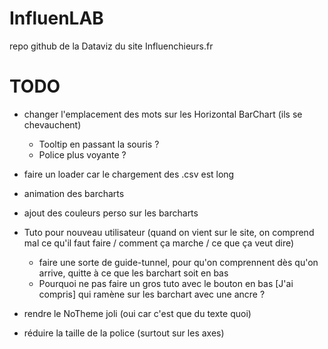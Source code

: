 # InfluenLAB

repo github de la Dataviz du site Influenchieurs.fr


# TODO

- changer l'emplacement des mots sur les Horizontal BarChart (ils se chevauchent)
    * Tooltip en passant la souris ?
    * Police plus voyante ?

- faire un loader car le chargement des .csv est long

- animation des barcharts

- ajout des couleurs perso sur les barcharts

- Tuto pour nouveau utilisateur (quand on vient sur le site, on comprend mal ce qu'il faut faire / comment ça marche / ce que ça veut dire)
    * faire une sorte de guide-tunnel, pour qu'on comprennent dès qu'on arrive, quitte à ce que les barchart soit en bas
    * Pourquoi ne pas faire un gros tuto avec le bouton en bas [J'ai compris] qui ramène sur les barchart avec une ancre ?
    
- rendre le NoTheme joli (oui car c'est que du texte quoi)

- réduire la taille de la police (surtout sur les axes)